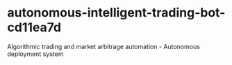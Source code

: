 # autonomous-intelligent-trading-bot-cd11ea7d
Algorithmic trading and market arbitrage automation - Autonomous deployment system
